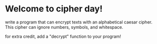 # Welcome to cipher day!

write a program that can encrypt texts with an alphabetical caesar cipher. This
cipher can ignore numbers, symbols, and whitespace.

for extra credit, add a "decrypt" function to your program!

